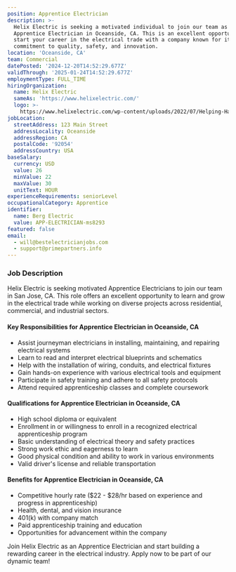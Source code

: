 ```yaml
---
position: Apprentice Electrician
description: >-
  Helix Electric is seeking a motivated individual to join our team as an
  Apprentice Electrician in Oceanside, CA. This is an excellent opportunity to
  start your career in the electrical trade with a company known for its
  commitment to quality, safety, and innovation.
location: 'Oceanside, CA'
team: Commercial
datePosted: '2024-12-20T14:52:29.677Z'
validThrough: '2025-01-24T14:52:29.677Z'
employmentType: FULL_TIME
hiringOrganization:
  name: Helix Electric
  sameAs: 'https://www.helixelectric.com/'
  logo: >-
    https://www.helixelectric.com/wp-content/uploads/2022/07/Helping-Hands-Logo_Blue-e1656694113799.jpg
jobLocation:
  streetAddress: 123 Main Street
  addressLocality: Oceanside
  addressRegion: CA
  postalCode: '92054'
  addressCountry: USA
baseSalary:
  currency: USD
  value: 26
  minValue: 22
  maxValue: 30
  unitText: HOUR
experienceRequirements: seniorLevel
occupationalCategory: Apprentice
identifier:
  name: Berg Electric
  value: APP-ELECTRICIAN-ms8293
featured: false
email:
  - will@bestelectricianjobs.com
  - support@primepartners.info
---
```


### Job Description

Helix Electric is seeking motivated Apprentice Electricians to join our team in San Jose, CA. This role offers an excellent opportunity to learn and grow in the electrical trade while working on diverse projects across residential, commercial, and industrial sectors.

#### Key Responsibilities for Apprentice Electrician in Oceanside, CA
- Assist journeyman electricians in installing, maintaining, and repairing electrical systems
- Learn to read and interpret electrical blueprints and schematics
- Help with the installation of wiring, conduits, and electrical fixtures
- Gain hands-on experience with various electrical tools and equipment
- Participate in safety training and adhere to all safety protocols
- Attend required apprenticeship classes and complete coursework

#### Qualifications for Apprentice Electrician in Oceanside, CA
- High school diploma or equivalent
- Enrollment in or willingness to enroll in a recognized electrical apprenticeship program
- Basic understanding of electrical theory and safety practices
- Strong work ethic and eagerness to learn
- Good physical condition and ability to work in various environments
- Valid driver's license and reliable transportation

#### Benefits for Apprentice Electrician in Oceanside, CA
- Competitive hourly rate ($22 - $28/hr based on experience and progress in apprenticeship)
- Health, dental, and vision insurance
- 401(k) with company match
- Paid apprenticeship training and education
- Opportunities for advancement within the company

Join Helix Electric as an Apprentice Electrician and start building a rewarding career in the electrical industry. Apply now to be part of our dynamic team!
